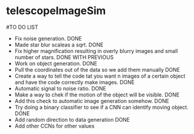# telescopeImageSim
#TO DO LIST

*   Fix noise generation. DONE
*   Made star blur scaleas a sqrt. DONE
*   Fix higher magnification resulting in overly blurry images and small number of stars. DONE WITH PREVIOUS
*   Work on object generation. DONE
*   Pull the coordinates out of the data so we add them manually DONE
*   Create a way to tell the code tat you want n images of a certain object and have the code correctly make images. DONE
*   Automatic signal to noise ratio. DONE
*   Make a way to chek if the motion of the object will be visible. DONE
*   Add this check to automatic image generation somehow. DONE
*   Try doing a binary classifier to see if a CNN can identify moving object. DONE
*   Add random direction to data generation DONE
*   Add other CCNs for other values
